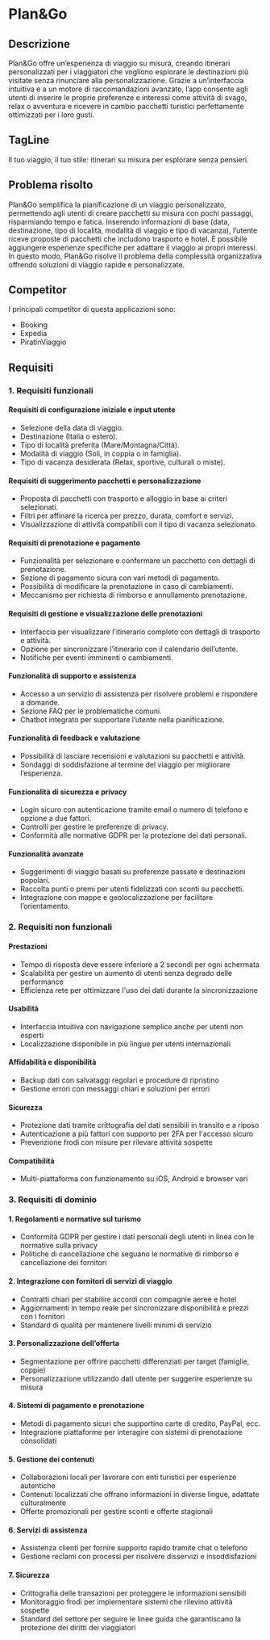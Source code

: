 # Plan&Go
## Descrizione
Plan&Go offre un’esperienza di viaggio su misura, creando itinerari personalizzati per i viaggiatori che vogliono esplorare le destinazioni più visitate senza rinunciare alla personalizzazione. Grazie a un’interfaccia intuitiva e a un motore di raccomandazioni avanzato, l’app consente agli utenti di inserire le proprie preferenze e interessi come attività di svago, relax o avventura e ricevere in cambio pacchetti turistici perfettamente ottimizzati per i loro gusti.
## TagLine
Il tuo viaggio, il tuo stile: itinerari su misura per esplorare senza pensieri.
## Problema risolto
Plan&Go semplifica la pianificazione di un viaggio personalizzato, permettendo agli utenti di creare pacchetti su misura con pochi passaggi, risparmiando tempo e fatica. Inserendo informazioni di base (data, destinazione, tipo di località, modalità di viaggio e tipo di vacanza), l’utente riceve proposte di pacchetti che includono trasporto e hotel. È possibile aggiungere esperienze specifiche per adattare il viaggio ai propri interessi. In questo modo, Plan&Go risolve il problema della complessità organizzativa offrendo soluzioni di viaggio rapide e personalizzate.
## Competitor
I principali competitor di questa applicazioni sono:
- Booking
- Expedia
- PiratinViaggio
## Requisiti
### 1. Requisiti funzionali

#### Requisiti di configurazione iniziale e input utente
- Selezione della data di viaggio.
- Destinazione (Italia o estero).
- Tipo di località preferita (Mare/Montagna/Città).
- Modalità di viaggio (Soli, in coppia o in famiglia).
- Tipo di vacanza desiderata (Relax, sportive, culturali o miste).
#### Requisiti di suggerimento pacchetti e personalizzazione
- Proposta di pacchetti con trasporto e alloggio in base ai criteri selezionati.
- Filtri per affinare la ricerca per prezzo, durata, comfort e servizi.
- Visualizzazione di attività compatibili con il tipo di vacanza selezionato.
#### Requisiti di prenotazione e pagamento
- Funzionalità per selezionare e confermare un pacchetto con dettagli di prenotazione.
- Sezione di pagamento sicura con vari metodi di pagamento.
- Possibilità di modificare la prenotazione in caso di cambiamenti.
- Meccanismo per richiesta di rimborso e annullamento prenotazione.
#### Requisiti di gestione e visualizzazione delle prenotazioni
- Interfaccia per visualizzare l'itinerario completo con dettagli di trasporto e attività.
- Opzione per sincronizzare l’itinerario con il calendario dell’utente.
- Notifiche per eventi imminenti o cambiamenti.
#### Funzionalità di supporto e assistenza
- Accesso a un servizio di assistenza per risolvere problemi e rispondere a domande.
- Sezione FAQ per le problematiche comuni.
- Chatbot integrato per supportare l’utente nella pianificazione.
#### Funzionalità di feedback e valutazione
- Possibilità di lasciare recensioni e valutazioni su pacchetti e attività.
- Sondaggi di soddisfazione al termine del viaggio per migliorare l’esperienza.
#### Funzionalità di sicurezza e privacy
- Login sicuro con autenticazione tramite email o numero di telefono e opzione a due fattori.
- Controlli per gestire le preferenze di privacy.
- Conformità alle normative GDPR per la protezione dei dati personali.
#### Funzionalità avanzate
- Suggerimenti di viaggio basati su preferenze passate e destinazioni popolari.
- Raccolta punti o premi per utenti fidelizzati con sconti su pacchetti.
- Integrazione con mappe e geolocalizzazione per facilitare l’orientamento.
### 2. Requisiti non funzionali 
#### Prestazioni
- Tempo di risposta deve essere inferiore a 2 secondi per ogni schermata
- Scalabilità per gestire un aumento di utenti senza degrado delle performance
- Efficienza rete per ottimizzare l'uso dei dati durante la sincronizzazione
#### Usabilità
- Interfaccia intuitiva con navigazione semplice anche per utenti non esperti
- Localizzazione disponibile in più lingue per utenti internazionali
#### Affidabilità e disponibilità
- Backup dati con salvataggi regolari e procedure di ripristino
- Gestione errori con messaggi chiari e soluzioni per errori
#### Sicurezza
- Protezione dati tramite crittografia dei dati sensibili in transito e a riposo
- Autenticazione a più fattori con supporto per 2FA per l'accesso sicuro
- Prevenzione frodi con misure per rilevare attività sospette
#### Compatibilità
- Multi-piattaforma con funzionamento su iOS, Android e browser vari
### 3. Requisiti di dominio
#### 1. Regolamenti e normative sul turismo
- Conformità GDPR per gestire i dati personali degli utenti in linea con le normative sulla privacy
- Politiche di cancellazione che seguano le normative di rimborso e cancellazione dei fornitori
#### 2. Integrazione con fornitori di servizi di viaggio
- Contratti chiari per stabilire accordi con compagnie aeree e hotel
- Aggiornamenti in tempo reale per sincronizzare disponibilità e prezzi con i fornitori
- Standard di qualità per mantenere livelli minimi di servizio
#### 3. Personalizzazione dell’offerta
- Segmentazione per offrire pacchetti differenziati per target (famiglie, coppie)
- Personalizzazione utilizzando dati utente per suggerire esperienze su misura
#### 4. Sistemi di pagamento e prenotazione
- Metodi di pagamento sicuri che supportino carte di credito, PayPal, ecc.
- Integrazione piattaforme per interagire con sistemi di prenotazione consolidati
#### 5. Gestione dei contenuti
- Collaborazioni locali per lavorare con enti turistici per esperienze autentiche
- Contenuti localizzati che offrano informazioni in diverse lingue, adattate culturalmente
- Offerte promozionali per gestire sconti e offerte stagionali
#### 6. Servizi di assistenza
- Assistenza clienti per fornire supporto rapido tramite chat o telefono
- Gestione reclami con processi per risolvere disservizi e insoddisfazioni
#### 7. Sicurezza
- Crittografia delle transazioni per proteggere le informazioni sensibili
- Monitoraggio frodi per implementare sistemi che rilevino attività sospette
- Standard del settore per seguire le linee guida che garantiscano la protezione dei diritti dei viaggiatori

